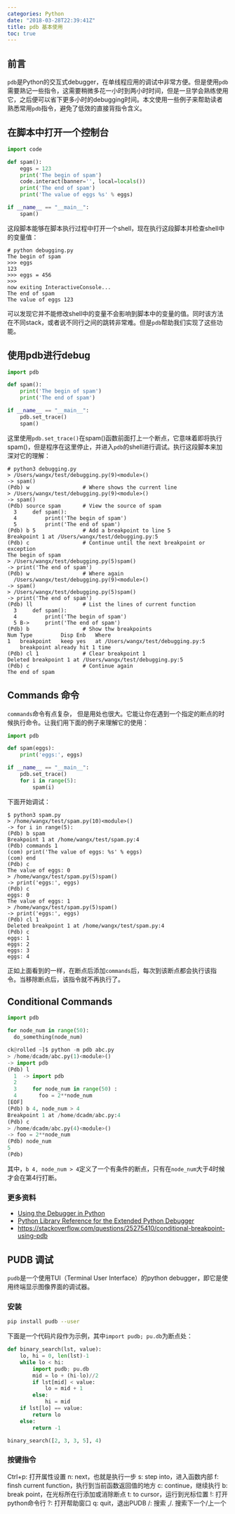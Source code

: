```yaml
---
categories: Python
date: "2018-03-28T22:39:41Z"
title: pdb 基本使用
toc: true
---
```


## 前言
`pdb`是Python的交互式debugger，在单线程应用的调试中非常方便。但是使用`pdb`需要熟记一些指令，这需要稍微多花一小时到两小时时间，但是一旦学会熟练使用它，之后便可以省下更多小时的debugging时间。本文使用一些例子来帮助读者熟悉常用`pdb`指令，避免了低效的直接背指令含义。

## 在脚本中打开一个控制台
```python
import code

def spam():
    eggs = 123
    print('The begin of spam')
    code.interact(banner='', local=locals())
    print('The end of spam')
    print('The value of eggs %s' % eggs)

if __name__ == "__main__":
    spam()
```
这段脚本能够在脚本执行过程中打开一个shell，现在执行这段脚本并检查shell中的变量值：
```
# python debugging.py
The begin of spam
>>> eggs
123
>>> eggs = 456
>>>
now exiting InteractiveConsole...
The end of spam
The value of eggs 123
```
可以发现它并不能修改shell中的变量不会影响到脚本中的变量的值。同时该方法在不同stack，或者说不同行之间的跳转非常难。但是`pdb`帮助我们实现了这些功能。

## 使用pdb进行debug
```python
import pdb

def spam():
    print('The begin of spam')
    print('The end of spam')

if __name__ == "__main__":
    pdb.set_trace()
    spam()
```
这里使用`pdb.set_trace()`在spam()函数前面打上一个断点，它意味着即将执行spam()，但是程序在这里停止，并进入`pdb`的shell进行调试。执行这段脚本来加深对它的理解：
```
# python3 debugging.py
> /Users/wangx/test/debugging.py(9)<module>()
-> spam()
(Pdb) w                 # Where shows the current line
> /Users/wangx/test/debugging.py(9)<module>()
-> spam()
(Pdb) source spam       # View the source of spam
  3  	def spam():
  4  	    print('The begin of spam')
  5  	    print('The end of spam')
(Pdb) b 5               # Add a breakpoint to line 5
Breakpoint 1 at /Users/wangx/test/debugging.py:5
(Pdb) c                 # Continue until the next breakpoint or exception
The begin of spam
> /Users/wangx/test/debugging.py(5)spam()
-> print('The end of spam')
(Pdb) w                 # Where again
  /Users/wangx/test/debugging.py(9)<module>()
-> spam()
> /Users/wangx/test/debugging.py(5)spam()
-> print('The end of spam')
(Pdb) ll                # List the lines of current function
  3  	def spam():
  4  	    print('The begin of spam')
  5 B->	    print('The end of spam')
(Pdb) b                 # Show thw breakpoints
Num Type         Disp Enb   Where
1   breakpoint   keep yes   at /Users/wangx/test/debugging.py:5
	breakpoint already hit 1 time
(Pdb) cl 1              # Clear breakpoint 1
Deleted breakpoint 1 at /Users/wangx/test/debugging.py:5
(Pdb) c                 # Continue again
The end of spam
```

## Commands 命令
`commands`命令有点复杂， 但是用处也很大。它能让你在遇到一个指定的断点的时候执行命令。让我们用下面的例子来理解它的使用：

```python
import pdb

def spam(eggs):
    print('eggs:', eggs)

if __name__ == "__main__":
    pdb.set_trace()
    for i in range(5):
        spam(i)
```
下面开始调试：
```
$ python3 spam.py
> /home/wangx/test/spam.py(10)<module>()
-> for i in range(5):
(Pdb) b spam
Breakpoint 1 at /home/wangx/test/spam.py:4
(Pdb) commands 1
(com) print('The value of eggs: %s' % eggs)
(com) end
(Pdb) c
The value of eggs: 0
> /home/wangx/test/spam.py(5)spam()
-> print('eggs:', eggs)
(Pdb) c
eggs: 0
The value of eggs: 1
> /home/wangx/test/spam.py(5)spam()
-> print('eggs:', eggs)
(Pdb) cl 1
Deleted breakpoint 1 at /home/wangx/test/spam.py:4
(Pdb) c
eggs: 1
eggs: 2
eggs: 3
eggs: 4
```
正如上面看到的一样，在断点后添加`commands`后，每次到该断点都会执行该指令。当移除断点后，该指令就不再执行了。


## Conditional Commands

```python
import pdb

for node_num in range(50):
  do_something(node_num)
```

```python
ck@rolled ~]$ python -m pdb abc.py
> /home/dcadm/abc.py(1)<module>()
-> import pdb
(Pdb) l
  1  -> import pdb
  2
  3     for node_num in range(50) :
  4       foo = 2**node_num
[EOF]
(Pdb) b 4, node_num > 4
Breakpoint 1 at /home/dcadm/abc.py:4
(Pdb) c
> /home/dcadm/abc.py(4)<module>()
-> foo = 2**node_num
(Pdb) node_num 
5
(Pdb)
```

其中，``b 4, node_num > 4``定义了一个有条件的断点，只有在``node_num``大于4时候才会在第4行打断。

### 更多资料
* [Using the Debugger in Python](https://cse.msu.edu/~ahmedibr/__resources/spartanhackers-debugging-with-python.pdf)
* [Python Library Reference for the Extended Python Debugger](http://bashdb.sourceforge.net/pydb/pydb/lib/subsubsection-resume.html)
* <https://stackoverflow.com/questions/25275410/conditional-breakpoint-using-pdb>

## PUDB 调试

``pudb``是一个使用TUI（Terminal User Interface）的python debugger，即它是使用终端显示图像界面的调试器。

### 安装

```bash
pip install pudb --user
```

下面是一个代码片段作为示例，其中``import pudb; pu.db``为断点处：

```python
def binary_search(lst, value):
    lo, hi = 0, len(lst)-1
    while lo < hi:
        import pudb; pu.db
        mid = lo + (hi-lo)//2
        if lst[mid] < value:
            lo = mid + 1
        else:
            hi = mid
    if lst[lo] == value:
        return lo
    else:
        return -1

binary_search([2, 3, 3, 5], 4)
````

### 按键指令

Ctrl+p: 打开属性设置
n: next，也就是执行一步
s: step into，进入函数内部
f: finsh current function，执行到当前函数返回值的地方
c: continue，继续执行
b: break point，在光标所在行添加或消除断点
t: to cursor，运行到光标位置
!: 打开python命令行
?: 打开帮助窗口
q: quit，退出PUDB
/: 搜索
,/. 搜索下一个/上一个
